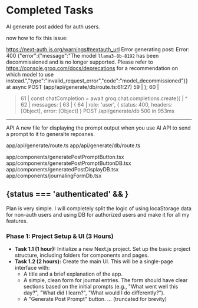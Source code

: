 # Completed Tasks


AI generate post added for auth users.


now how to fix this issue:

https://next-auth.js.org/warnings#nextauth_url
Error generating post: Error: 400 {"error":{"message":"The model `llama3-8b-8192` has been decommissioned and is no longer supported. Please refer to https://console.groq.com/docs/deprecations for a recommendation on which model to use instead.","type":"invalid_request_error","code":"model_decommissioned"}}
    at async POST (app/api/generate/db/route.ts:61:27)
  59 |     );
  60 |
> 61 |     const chatCompletion = await groq.chat.completions.create({
     |                           ^
  62 |       messages: [
  63 |         {
  64 |           role: 'user', {
  status: 400,
  headers: [Object],
  error: [Object]
}
 POST /api/generate/db 500 in 953ms
----

API
A new file for displaying the prompt output when you use AI
API to send a prompt to it to generalte reposnes.

app/api/generate/route.ts 
app/api/generate/db/route.ts

app/components/generatePostPromptButton.tsx
app/components/generatePostPromptButtonDB.tsx
app/components/generatedPostDisplayDB.tsx
app/components/journalingFormDb.tsx

 {status === 'authenticated' && <GeneratePostPromptButtonDB />}
 ------

Plan is very simple. I will completely split the logic of using locaStorage data for non-auth users and using DB for authorized users and make it for all my features.



### Phase 1: Project Setup & UI (3 Hours)
- **Task 1.1 (1 hour):** Initialize a new Next.js project. Set up the basic project structure, including folders for components and pages.
- **Task 1.2 (2 hours):** Create the main UI. This will be a single-page interface with:
    - A title and a brief explanation of the app.
    - A simple, clean form for journal entries. The form should have clear sections based on the initial prompts (e.g., "What went well this day?", "What did I learn?", "What would I do differently?").
    - A "Generate Post Prompt" button.
... (truncated for brevity)